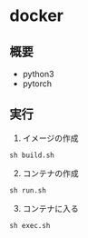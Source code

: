 # docker
## 概要
- python3
- pytorch

## 実行
1. イメージの作成
```
sh build.sh
```
2. コンテナの作成
```
sh run.sh
```
3. コンテナに入る
```
sh exec.sh
```
